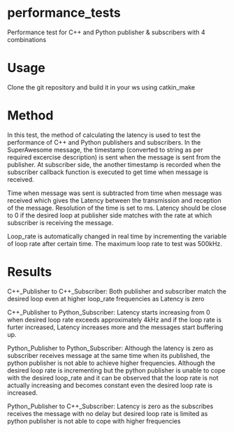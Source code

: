 # performance_tests
Performance test for C++ and Python publisher &amp; subscribers with 4 combinations
# Usage
Clone the git repository and build it in your ws using catkin_make
# Method
In this test, the method of calculating the latency is used to test the performance of C++ and Python publishers and subscribers.
In the SuperAwesome message, the timestamp (converted to string as per required excercise description) is sent when the 
message is sent from the publisher. At subscriber side, the another timestamp is recorded when the subscriber callback function is executed to get
time when message is received. 

Time when message was sent is subtracted from time when message was received which gives the Latency between the transmission and reception of the message.
Resolution of the time is set to ms. Latency should be close to 0 if the desired loop at publisher side matches with the rate at which
subscriber is receiving the message.

Loop_rate is automatically changed in real time by incrementing the variable of loop rate after certain time. The maximum loop rate to test was 500kHz.

# Results

C++_Publisher to C++_Subscriber: Both publisher and subscriber match the desired loop even at higher loop_rate frequencies as Latency is zero

C++_Publisher to Python_Subscriber: Latency starts increasing from 0 when desired loop rate exceeds approximately 4kHz and if the loop rate is furter increased,
                                    Latency increases more and the messages start buffering up.
                                    
Python_Publisher to Python_Subscriber: Although the latency is zero as subscriber receives message at the same time when its published, the python publisher is not able to
                                       achieve higher frequencies. Although the desired loop rate is incrementing but the python publisher is unable to cope with the desired 
                                       loop_rate and it can be observed that the loop rate is not actually increasing and becomes constant even the desired loop rate is increased.
                                       
Python_Publisher to C++_Subscriber: Latency is zero as the subscribes receives the message with no delay but desired loop rate is limited as python publisher is not able to cope with
                                    higher frequencies
